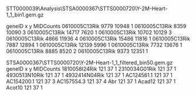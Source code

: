 STT0000039\Analysis\STSA0000367\STTS0000720\Y-2M-Heart-1_1_bin1.gem.gz

geneID	x	y	MIDCounts
0610005C13Rik	9779	10948	1
0610005C13Rik	8359	10090	3
0610005C13Rik	14717	7620	1
0610005C13Rik	10702	10129	3
0610005C13Rik	4866	11936	4
0610005C13Rik	15486	11816	1
0610005C13Rik	7887	12894	1
0610005C13Rik	12139	5996	1
0610005C13Rik	7732	13676	1
0610005C13Rik	8885	8520	2
0610005C13Rik	9373	12351	1

STSA0000367\STTS0000720\Y-2M-Heart-1_1_filtered_bin50.gem.gz
geneID	x	y	MIDCounts
1810058I24Rik	121	37	1
2310034G01Rik	121	37	1
4930513N10Rik	121	37	1
4932414N04Rik	121	37	1
AC124561.1	121	37	1
AC154200.1	121	37	3
AC157554.3	121	37	4
Abr	121	37	1
Acad12	121	37	1
Acot10	121	37	1

